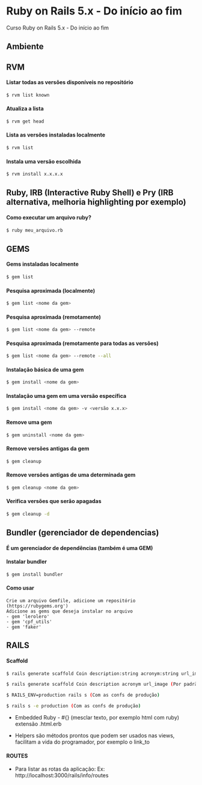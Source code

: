 # Ruby on Rails 5.x - Do início ao fim

Curso Ruby on Rails 5.x - Do início ao fim

## Ambiente


## RVM

#### Listar todas as versões disponíveis no repositório

```sh
$ rvm list known
```

#### Atualiza a lista

```sh
$ rvm get head
```

#### Lista as versões instaladas localmente

```sh
$ rvm list
```

#### Instala uma versão escolhida

```sh
$ rvm install x.x.x.x
```

## Ruby, IRB (Interactive Ruby Shell) e Pry (IRB alternativa, melhoria highlighting por exemplo)

#### Como executar um arquivo ruby?

```sh
$ ruby meu_arquivo.rb
```

## GEMS

#### Gems instaladas localmente

```sh
$ gem list
```

#### Pesquisa aproximada (localmente)

```sh
$ gem list <nome da gem>
```

#### Pesquisa aproximada (remotamente)

```sh
$ gem list <nome da gem> --remote
```

#### Pesquisa aproximada (remotamente para todas as versões)

```sh
$ gem list <nome da gem> --remote --all
```

#### Instalação básica de uma gem

```sh
$ gem install <nome da gem>
```

#### Instalação uma gem em uma versão específica

```sh
$ gem install <nome da gem> -v <versão x.x.x>
```

#### Remove uma gem

```sh
$ gem uninstall <nome da gem>
```

#### Remove versões antigas da gem

```sh
$ gem cleanup
```

#### Remove versões antigas de uma determinada gem

```sh
$ gem cleanup <nome da gem>
```

#### Verifica versões que serão apagadas

```sh
$ gem cleanup -d
```

## Bundler (gerenciador de dependencias)

#### É um gerenciador de dependências (também é uma GEM)

#### Instalar bundler

```sh
$ gem install bundler
```

#### Como usar
```
Crie um arquivo Gemfile, adicione um repositório (https://rubygems.org')
Adicione as gems que deseja instalar no arquivo
- gem 'lerolero'
- gem 'cpf_utils'
- gem 'faker'
```

## RAILS

#### Scaffold

```sh
$ rails generate scaffold Coin description:string acronym:string url_image:string
```

```sh
$ rails generate scaffold Coin description acronym url_image (Por padrão o tipo string)
```

```sh
$ RAILS_ENV=production rails s (Com as confs de produção)
```

```sh
$ rails s -e production (Com as confs de produção)
```

* Embedded Ruby - #{} (mesclar texto, por exemplo html com ruby) extensão .html.erb

* Helpers são métodos prontos que podem ser usados nas views, facilitam a vida do programador, por exemplo o link_to

#### ROUTES

* Para listar as rotas da aplicação: Ex: http://localhost:3000/rails/info/routes

